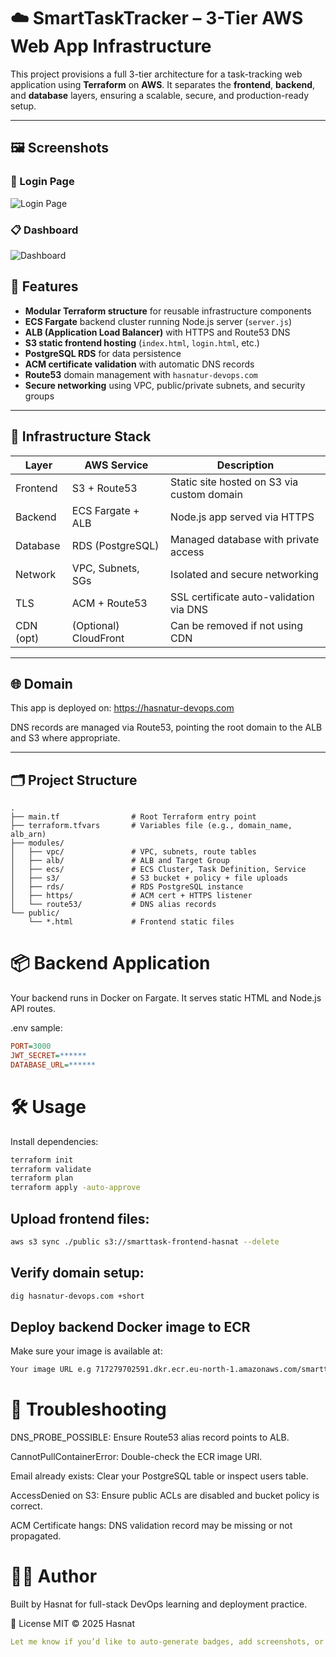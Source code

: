# ☁️ SmartTaskTracker – 3-Tier AWS Web App Infrastructure

This project provisions a full 3-tier architecture for a task-tracking web application using **Terraform** on **AWS**. It separates the **frontend**, **backend**, and **database** layers, ensuring a scalable, secure, and production-ready setup.

---
## 🖼 Screenshots

### 🔐 Login Page

![Login Page](assets/screenshot1.png)

### 📋 Dashboard

![Dashboard](assets/dashboard.png)

## 🚀 Features

- **Modular Terraform structure** for reusable infrastructure components
- **ECS Fargate** backend cluster running Node.js server (`server.js`)
- **ALB (Application Load Balancer)** with HTTPS and Route53 DNS
- **S3 static frontend hosting** (`index.html`, `login.html`, etc.)
- **PostgreSQL RDS** for data persistence
- **ACM certificate validation** with automatic DNS records
- **Route53** domain management with `hasnatur-devops.com`
- **Secure networking** using VPC, public/private subnets, and security groups

---

## 🧱 Infrastructure Stack

| Layer     | AWS Service                  | Description                                  |
|-----------|------------------------------|----------------------------------------------|
| Frontend  | S3 + Route53                 | Static site hosted on S3 via custom domain   |
| Backend   | ECS Fargate + ALB            | Node.js app served via HTTPS                 |
| Database  | RDS (PostgreSQL)             | Managed database with private access         |
| Network   | VPC, Subnets, SGs            | Isolated and secure networking               |
| TLS       | ACM + Route53                | SSL certificate auto-validation via DNS      |
| CDN (opt) | (Optional) CloudFront        | Can be removed if not using CDN              |

---

## 🌐 Domain

This app is deployed on: https://hasnatur-devops.com

DNS records are managed via Route53, pointing the root domain to the ALB and S3 where appropriate.

---

## 🗂 Project Structure

```text
.
├── main.tf                # Root Terraform entry point
├── terraform.tfvars       # Variables file (e.g., domain_name, alb_arn)
├── modules/
│   ├── vpc/               # VPC, subnets, route tables
│   ├── alb/               # ALB and Target Group
│   ├── ecs/               # ECS Cluster, Task Definition, Service
│   ├── s3/                # S3 bucket + policy + file uploads
│   ├── rds/               # RDS PostgreSQL instance
│   ├── https/             # ACM cert + HTTPS listener
│   └── route53/           # DNS alias records
└── public/
    └── *.html             # Frontend static files
```
# 📦 Backend Application
Your backend runs in Docker on Fargate. It serves static HTML and Node.js API routes.

.env sample:

```ini
PORT=3000
JWT_SECRET=******
DATABASE_URL=******
```

# 🛠 Usage
Install dependencies:

```bash
terraform init
terraform validate
terraform plan
terraform apply -auto-approve
```
## Upload frontend files:

```bash
aws s3 sync ./public s3://smarttask-frontend-hasnat --delete
```
## Verify domain setup:

```bash
dig hasnatur-devops.com +short
```

## Deploy backend Docker image to ECR
Make sure your image is available at:

```bash
Your image URL e.g 717279702591.dkr.ecr.eu-north-1.amazonaws.com/smarttask-backend:latest
```
# 🧪 Troubleshooting
DNS_PROBE_POSSIBLE: Ensure Route53 alias record points to ALB.

CannotPullContainerError: Double-check the ECR image URI.

Email already exists: Clear your PostgreSQL table or inspect users table.

AccessDenied on S3: Ensure public ACLs are disabled and bucket policy is correct.

ACM Certificate hangs: DNS validation record may be missing or not propagated.

# 🧑‍💻 Author
Built by Hasnat for full-stack DevOps learning and deployment practice.

📜 License
MIT © 2025 Hasnat

```yaml
Let me know if you’d like to auto-generate badges, add screenshots, or include a deployment diagram!
```
